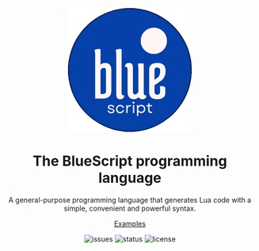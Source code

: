 <div align="center">

<img src="assets/logo.png" alt="BlueScript logo" width="250" height="250"/>

# The BlueScript programming language
A general-purpose programming language that generates Lua code with a simple,
convenient and powerful syntax.

[Examples](examples/)

![issues](https://img.shields.io/github/issues/StunxFS/bluescript?style=flat-square)
![status](https://img.shields.io/badge/status-alpha-blue?style=flat-square)
![license](https://img.shields.io/github/license/StunxFS/bluescript?style=flat-square)

</div>
